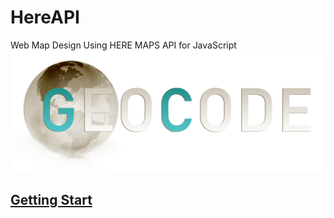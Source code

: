 # HereAPI
Web Map Design Using HERE MAPS API for JavaScript
<br>
![Alt text](/img/logo.png)

## [Getting Start](Section_1_DesignWebMap.md)
